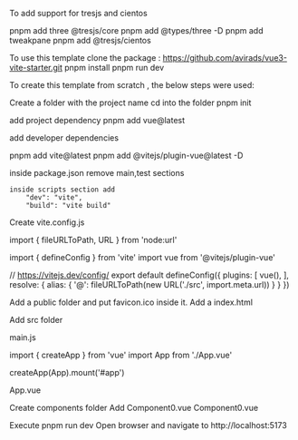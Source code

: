 To add support for tresjs and cientos

pnpm add three @tresjs/core
pnpm add @types/three -D
pnpm add tweakpane
pnpm add @tresjs/cientos
	

To use this template
clone the package  : https://github.com/avirads/vue3-vite-starter.git
pnpm install
pnpm run dev

To create this template from scratch , the below steps were used:

Create a folder with the project name
cd into the folder
pnpm init

add project dependency
pnpm add vue@latest

add developer dependencies

pnpm add vite@latest 
pnpm add @vitejs/plugin-vue@latest -D

inside package.json
	remove main,test sections

	inside scripts section add
	    "dev": "vite",
	    "build": "vite build"    

Create vite.config.js

import { fileURLToPath, URL } from 'node:url'

import { defineConfig } from 'vite'
import vue from '@vitejs/plugin-vue'

// https://vitejs.dev/config/
export default defineConfig({
  plugins: [
    vue(),
  ],
  resolve: {
    alias: {
      '@': fileURLToPath(new URL('./src', import.meta.url))
    }
  }
})

Add a public folder and put favicon.ico inside it.
Add a index.html

<html>
  <head>
    <link rel="icon" href="/favicon.ico">
    <title>Vue Vite App</title>
  </head>
  <body>
    <div id="app"></div>
    <script type="module" src="/src/main.js"></script>
  </body>
</html>




Add src folder 


main.js


import { createApp } from 'vue'
import App from './App.vue'

createApp(App).mount('#app')


App.vue

<script setup>
import Component0 from './components/Component0.vue'
</script>

<template>
  <header>
    <div class="wrapper">
      <Component0 msg="hello world from vite vue" />
    </div>
  </header>

  <main>
    maina
  </main>
</template>

<style scoped>

</style>

Create components folder
Add Component0.vue
Component0.vue

<script setup>
defineProps({
  msg: {
    type: String,
    required: true
  }
})
</script>

<template>
  <div class="greetings">
    <h1>{{ msg }}</h1>
  </div>
</template>

<style scoped>



</style>

Execute pnpm run dev
Open browser and navigate to http://localhost:5173
